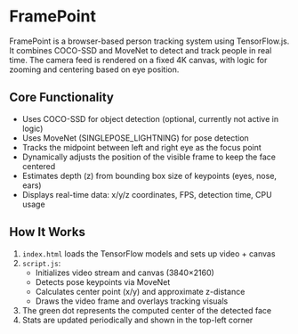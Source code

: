 # FramePoint

FramePoint is a browser-based person tracking system using TensorFlow.js. It combines COCO-SSD and MoveNet to detect and track people in real time. The camera feed is rendered on a fixed 4K canvas, with logic for zooming and centering based on eye position.

## Core Functionality

- Uses COCO-SSD for object detection (optional, currently not active in logic)
- Uses MoveNet (SINGLEPOSE_LIGHTNING) for pose detection
- Tracks the midpoint between left and right eye as the focus point
- Dynamically adjusts the position of the visible frame to keep the face centered
- Estimates depth (z) from bounding box size of keypoints (eyes, nose, ears)
- Displays real-time data: x/y/z coordinates, FPS, detection time, CPU usage

## How It Works

1. `index.html` loads the TensorFlow models and sets up video + canvas
2. `script.js`:
   - Initializes video stream and canvas (3840×2160)
   - Detects pose keypoints via MoveNet
   - Calculates center point (x/y) and approximate z-distance
   - Draws the video frame and overlays tracking visuals
3. The green dot represents the computed center of the detected face
4. Stats are updated periodically and shown in the top-left corner
